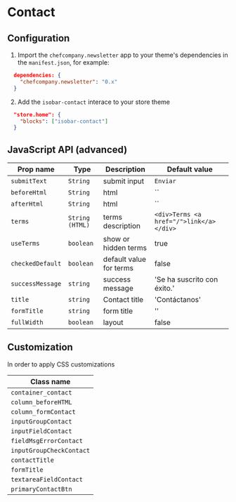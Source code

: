 # Contact

## Configuration

1. Import the `chefcompany.newsletter` app to your theme's dependencies in the `manifest.json`, for example:

```json
  dependencies: {
    "chefcompany.newsletter": "0.x"
  }
```

2. Add the `isobar-contact` interace to your store theme

```json
  "store.home": {
    "blocks": ["isobar-contact"]
  }
```

## JavaScript API (advanced)

| Prop name    | Type     | Description                         | Default value |
| ------------ | -------- | ----------------------------------- | ------------- |
| `submitText` | `String` | submit input | `Enviar`        |
| `beforeHtml` | `String` | html | ``        |
| `afterHtml` | `String` | html | ``        |
| `terms` | `String (HTML)` | terms description | `<div>Terms <a href="/">link</a></div>`        |
| `useTerms` | `boolean` | show or hidden terms | true |
| `checkedDefault` | `boolean` | default value for terms | false |
| `successMessage` | `string` | success message | 'Se ha suscrito con éxito.' |
| `title` | `string` | Contact title | 'Contáctanos' |
| `formTitle` | `string` | form title | '' |
| `fullWidth` | `boolean` | layout | false |

## Customization

In order to apply CSS customizations

| Class name            |
| --------------------- |
| `container_contact`        |
| `column_beforeHTML`            |
| `column_formContact`             |
| `inputGroupContact`            |
| `inputFieldContact`        |
| `fieldMsgErrorContact`  |
| `inputGroupCheckContact` |
| `contactTitle`          |
| `formTitle`              |
| `textareaFieldContact`              |
| `primaryContactBtn`              |
